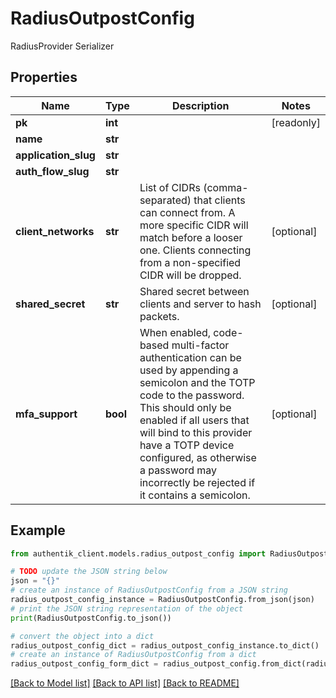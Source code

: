 # RadiusOutpostConfig

RadiusProvider Serializer

## Properties

Name | Type | Description | Notes
------------ | ------------- | ------------- | -------------
**pk** | **int** |  | [readonly] 
**name** | **str** |  | 
**application_slug** | **str** |  | 
**auth_flow_slug** | **str** |  | 
**client_networks** | **str** | List of CIDRs (comma-separated) that clients can connect from. A more specific CIDR will match before a looser one. Clients connecting from a non-specified CIDR will be dropped. | [optional] 
**shared_secret** | **str** | Shared secret between clients and server to hash packets. | [optional] 
**mfa_support** | **bool** | When enabled, code-based multi-factor authentication can be used by appending a semicolon and the TOTP code to the password. This should only be enabled if all users that will bind to this provider have a TOTP device configured, as otherwise a password may incorrectly be rejected if it contains a semicolon. | [optional] 

## Example

```python
from authentik_client.models.radius_outpost_config import RadiusOutpostConfig

# TODO update the JSON string below
json = "{}"
# create an instance of RadiusOutpostConfig from a JSON string
radius_outpost_config_instance = RadiusOutpostConfig.from_json(json)
# print the JSON string representation of the object
print(RadiusOutpostConfig.to_json())

# convert the object into a dict
radius_outpost_config_dict = radius_outpost_config_instance.to_dict()
# create an instance of RadiusOutpostConfig from a dict
radius_outpost_config_form_dict = radius_outpost_config.from_dict(radius_outpost_config_dict)
```
[[Back to Model list]](../README.md#documentation-for-models) [[Back to API list]](../README.md#documentation-for-api-endpoints) [[Back to README]](../README.md)


